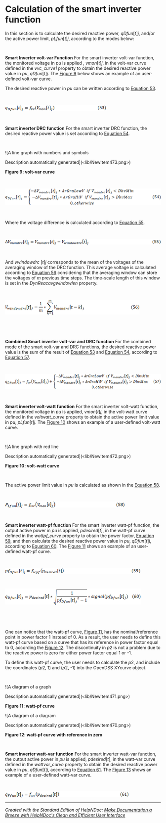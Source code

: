 # Calculation of the smart inverter function

In this section is to calculate the desired reactive power, *qDfun*\[*t*\]*j*, and/or the active power limit, *pLfun*\[*t*\]*j*, according to the modes below:

&nbsp;

**Smart Inverter volt-var Function** For the smart inverter volt-var function, the monitored voltage in *pu* is applied , *vmon*\[*t*\]*j*, in the volt-var curve defined in the *vvc\_curve1* property to obtain the desired reactive power value in *pu*, *qDfun*\[*t*\]*j*. The [Figure 9](<Calculationofthesmartinverterfun.md#\_bookmark58>) below shows an example of an user-defined volt-var curve.

The desired reactive power in *pu* can be written according to [Equation 53](<OpenDSSDocumentation.md#\_bookmark56>).

&nbsp;

![Image](<lib/NewItem537.png>)

&nbsp;

**Smart inverter DRC function** For the smart inverter DRC function, the desired reactive power value is set according to [Equation 54](<Calculationofthesmartinverterfun.md#\_bookmark57>).

&nbsp;

![A line graph with numbers and symbols

Description automatically generated](<lib/NewItem473.png>)

**Figure 9: volt-var curve**

&nbsp;

![Image](<lib/NewItem538.png>)

&nbsp;

Where the voltage difference is calculated according to [Equation 55](<Calculationofthesmartinverterfun.md#\_bookmark59>).

&nbsp;

![Image](<lib/NewItem539.png>)

&nbsp;

And *vwindowdrc* \[*t*\]*j* corresponds to the mean of the voltages of the averaging window of the DRC function. This average voltage is calculated according to [Equation 56](<OpenDSSDocumentation.md#\_bookmark60>) considering that the averaging window can store the voltages of *m* previous time steps. The time-scale length of this window is set in the *DynReacavgwindowlen* property.

&nbsp;

![Image](<lib/NewItem540.png>)

&nbsp;

&nbsp;

**Combined Smart inverter volt-var and DRC function** For the combined mode of the smart volt-var and DRC functions, the desired reactive power value is the sum of the result of [Equation 53](<OpenDSSDocumentation.md#\_bookmark56>) and [Equation 54](<Calculationofthesmartinverterfun.md#\_bookmark57>), according to [Equation 57](<OpenDSSDocumentation.md#\_bookmark61>).

&nbsp;

![Image](<lib/NewItem541.png>)

&nbsp;

**Smart inverter volt-watt function** For the smart inverter volt-watt function, the monitored voltage in *pu* is applied, *vmon*\[*t*\]*j*, in the volt-watt curve defined in the *voltwatt\_curve* property to obtain the active power limit value in *pu*, *pLfun*\[*t*\]*j*. The [Figure 10](<Calculationofthesmartinverterfun.md#\_bookmark62>) shows an example of a user-defined volt-watt curve.

&nbsp;

![A line graph with red line

Description automatically generated](<lib/NewItem472.png>)

**Figure 10: volt-watt curve**

&nbsp;

The active power limit value in *pu* is calculated as shown in the [Equation 58](<Calculationofthesmartinverterfun.md#\_bookmark63>).

&nbsp;

![Image](<lib/NewItem542.png>)

&nbsp;

**Smart inverter watt-pf function** For the smart inverter watt-pf function, the output active power in *pu* is applied, *pdesired*\[*t*\], in the watt-pf curve defined in the *wattpf\_curve* property to obtain the power factor, [Equation 59](<OpenDSSDocumentation.md#\_bookmark64>), and then calculate the desired reactive power value in *pu*, *qDfun*\[*t*\]*j*, according to [Equation 60](<OpenDSSDocumentation.md#\_bookmark65>). The [Figure 11](<Calculationofthesmartinverterfun.md#\_bookmark66>) shows an example of an user-defined watt-pf curve.

&nbsp;

![Image](<lib/NewItem543.png>)

&nbsp;

![Image](<lib/NewItem544.png>)

&nbsp;

&nbsp;

One can notice that the watt-pf curve, [Figure 11](<Calculationofthesmartinverterfun.md#\_bookmark66>), has the nominal/reference point in power factor 1 instead of 0. As a result, the user needs to define this watt-pf curve based on a curve that has its reference in power factor equal to 0, according the [Figure 12](<Calculationofthesmartinverterfun.md#\_bookmark67>). The discontinuity in *p*2 is not a problem due to the reactive power is zero for either power factor equal 1 or -1.

To define this watt-pf curve, the user needs to calculate the *p*2, and include the coordinates (*p*2, 1) and (*p*2, -1) into the OpenDSS XYcurve object.

&nbsp;

![A diagram of a graph

Description automatically generated](<lib/NewItem471.png>)

**Figure 11: watt-pf curve**

![A diagram of a diagram

Description automatically generated](<lib/NewItem470.png>)

**Figure 12: watt-pf curve with reference in zero**

&nbsp;

**Smart inverter watt-var function** For the smart inverter watt-var function, the output active power in *pu* is applied, *pdesired*\[*t*\], in the watt-var curve defined in the *wattvar\_curve* property to obtain the desired reactive power value in *pu*, *qDfun*\[*t*\]*j*, according to [Equation 61](<OpenDSSDocumentation.md#\_bookmark68>). The [Figure 13](<Checkingauxiliaryoptions.md#\_bookmark69>) shows an example of a user-defined watt-var curve.

&nbsp;

![Image](<lib/NewItem545.png>)

***
_Created with the Standard Edition of HelpNDoc: [Make Documentation a Breeze with HelpNDoc's Clean and Efficient User Interface](<https://www.helpndoc.com/feature-tour/stunning-user-interface/>)_
